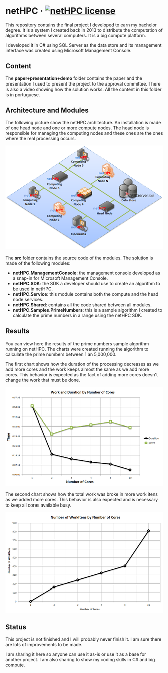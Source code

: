 # netHPC &middot; [![netHPC license](https://img.shields.io/badge/license-MIT-blue.svg)](https://github.com/glzbcrt/nethpc/blob/master/LICENSE)

This repository contains the final project I developed to earn my bachelor degree. It is a system I created back in 2013 to distribute the computation of algorithms between several computers. It is a big compute platform.

I developed it in C# using SQL Server as the data store and its management interface was created using Microsoft Management Console.

## Content

The **paper+presentation+demo** folder contains the paper and the presentation I used to present the project to the approval committee.
There is also a video showing how the solution works. All the content in this folder is in portuguese.

## Architecture and Modules

The following picture show the netHPC architecture. An installation is made of one head node and one or more compute nodes. The head node is responsible for managing the computing nodes and these ones are the ones where the real processing occurs.

![netHPC architecture](/media/arch01.png?raw=true "netHPC architecture")

The **src** folder contains the source code of the modules. The solution is made of the following modules:

* **netHPC.ManagementConsole**: the management console developed as a snap-in for Microsoft Management Console.
* **netHPC.SDK**: the SDK a developer should use to create an algorithm to be used in netHPC.
* **netHPC.Service**: this module contains both the compute and the head node services.
* **netHPC.Shared**: contains all the code shared between all modules.
* **netHPC.Samples.PrimeNumbers**: this is a sample algorithm I created to calculate the prime numbers in a range using the netHPC SDK.


## Results

You can view here the results of the prime numbers sample algorithm running on netHPC.
The charts were created running the algorithm to calculate the prime numbers between 1 an 5,000,000.

The first chart shows how the duration of the processing decreases as we add more cores and the work keeps almost the same as we add more cores. This behavior is expected as the fact of adding more cores doesn't change the work that must be done.

![Alt text](/media/chart01.png?raw=true "Title")

The second chart shows how the total work was broke in more work itens as we added more cores. This behavior is also expected and is necessary to keep all cores available busy.

![Alt text](/media/chart02.png?raw=true "Title")

## Status

This project is not finished and I will probably never finish it. I am sure there are lots of improvements to be made.

I am sharing it here so anyone can use it as-is or use it as a base for another project.
I am also sharing to show my coding skills in C# and big compute.